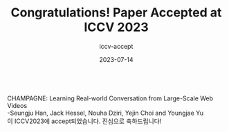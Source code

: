 ---
layout: news-detail
title: Congratulations! Paper Accepted at ICCV 2023
subtitle: iccv-accept
type: papers

emoji: 🎉
year: 2023
date: 2023-07-14
summary: "한승주 학생의 논문이 ICCV2023에 accept되었습니다."
body: "
<br>

CHAMPAGNE: Learning Real-world Conversation from Large-Scale Web Videos<br>
-Seungju Han, Jack Hessel, Nouha Dziri, Yejin Choi and Youngjae Yu<br>
이 ICCV2023에 accept되었습니다. 진심으로 축하드립니다!

  "
excerpt: >
categories: news papers
---